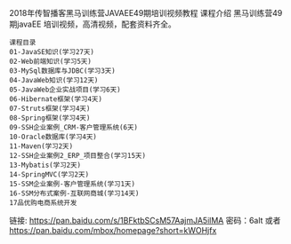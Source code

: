 
2018年传智播客黑马训练营JAVAEE49期培训视频教程
课程介绍
黑马训练营49期javaEE 培训视频，高清视频，配套资料齐全。

```
课程目录
01-JavaSE知识(学习27天)
02-Web前端知识(学习5天)
03-MySql数据库与JDBC(学习3天)
04-JavaWeb知识(学习12天)
05-JavaWeb企业实战项目(学习6天)
06-Hibernate框架(学习4天)
07-Struts框架(学习4天)
08-Spring框架(学习4天)
09-SSH企业案例_CRM-客户管理系统(6天)
10-Oracle数据库(学习4天)
11-Maven(学习2天)
12-SSH企业案例2_ERP_项目整合(学习15天)
13-Mybatis(学习2天)
14-SpringMVC(学习2天)
15-SSM企业案例-客户管理系统(学习1天)
16-SSM分布式案例-互联网商城(学习14天)
17品优购电商系统开发
```

链接:
https://pan.baidu.com/s/1BFktbSCsM57AajmJA5ilMA  密码：6alt
或者
https://pan.baidu.com/mbox/homepage?short=kWOHjfx